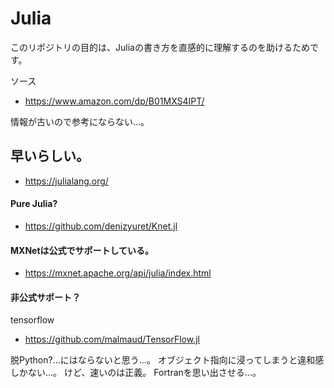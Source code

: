 # Julia

このリポジトリの目的は、Juliaの書き方を直感的に理解するのを助けるためです。

ソース

* https://www.amazon.com/dp/B01MXS4IPT/

情報が古いので参考にならない...。

## 早いらしい。

* https://julialang.org/


#### Pure Julia?

* https://github.com/denizyuret/Knet.jl

#### MXNetは公式でサポートしている。

* https://mxnet.apache.org/api/julia/index.html

#### 非公式サポート？

tensorflow

* https://github.com/malmaud/TensorFlow.jl


脱Python?...にはならないと思う...。
オブジェクト指向に浸ってしまうと違和感しかない...。
けど、速いのは正義。
Fortranを思い出させる...。